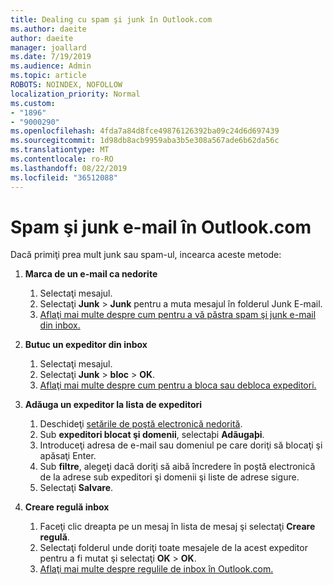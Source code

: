 ```yaml
---
title: Dealing cu spam şi junk în Outlook.com
ms.author: daeite
author: daeite
manager: joallard
ms.date: 7/19/2019
ms.audience: Admin
ms.topic: article
ROBOTS: NOINDEX, NOFOLLOW
localization_priority: Normal
ms.custom:
- "1896"
- "9000290"
ms.openlocfilehash: 4fda7a84d8fce49876126392ba09c24d6d697439
ms.sourcegitcommit: 1d98db8acb9959aba3b5e308a567ade6b62da56c
ms.translationtype: MT
ms.contentlocale: ro-RO
ms.lasthandoff: 08/22/2019
ms.locfileid: "36512088"
---
```

# <a name="spam-and-junk-email-in-outlookcom"></a>Spam şi junk e-mail în Outlook.com

Dacă primiţi prea mult junk sau spam-ul, incearca aceste metode:

1. **Marca de un e-mail ca nedorite**
    1. Selectaţi mesajul.
    1. Selectaţi **Junk** > **Junk** pentru a muta mesajul în folderul Junk E-mail.
    1. [Aflaţi mai multe despre cum pentru a vă păstra spam şi junk e-mail din inbox.](https://support.office.com/article/a3ece97b-82f8-4a5e-9ac3-e92fa6427ae4?wt.mc_id=Office_Outlook_com_Alchemy)

1. **Butuc un expeditor din inbox**
    1. Selectaţi mesajul.
    1. Selectaţi **Junk** > **bloc** > **OK**.
    1. [Aflaţi mai multe despre cum pentru a bloca sau debloca expeditori.](https://support.office.com/article/afba1c94-77bb-4f50-8b85-057cf52f4d5e?wt.mc_id=Office_Outlook_com_Alchemy)

1. **Adăuga un expeditor la lista de expeditori**
    1. Deschideţi [setările de poştă electronică nedorită](https://outlook.live.com/mail/options/mail/junkEmail/blockedSendersAndDomainsV2).
    1. Sub **expeditori blocat şi domenii**, selectaþi **Adãugaþi**.
    1. Introduceţi adresa de e-mail sau domeniul pe care doriţi să blocaţi şi apăsaţi Enter.
    1. Sub **filtre**, alegeţi dacă doriţi să aibă încredere în poştă electronică de la adrese sub expeditori şi domenii şi liste de adrese sigure.
    1. Selectaţi **Salvare**.

1. **Creare regulă inbox**
    1. Faceţi clic dreapta pe un mesaj în lista de mesaj şi selectaţi **Creare regulă**.
    1. Selectaţi folderul unde doriţi toate mesajele de la acest expeditor pentru a fi mutat şi selectaţi **OK** > **OK**.
    1. [Aflaţi mai multe despre regulile de inbox în Outlook.com.](https://support.office.com/article/4b094371-a5d7-49bd-8b1b-4e4896a7cc5d?wt.mc_id=Office_Outlook_com_Alchemy)